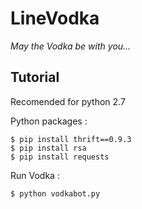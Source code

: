 # LineVodka
_May the Vodka be with you..._

Tutorial
------
Recomended for python 2.7

Python packages :

    $ pip install thrift==0.9.3
    $ pip install rsa
    $ pip install requests

Run Vodka :

    $ python vodkabot.py

